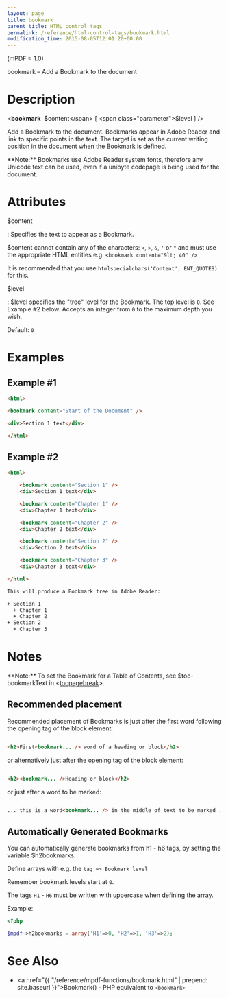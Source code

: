 ```yaml
---
layout: page
title: bookmark
parent_title: HTML control tags
permalink: /reference/html-control-tags/bookmark.html
modification_time: 2015-08-05T12:01:20+00:00
---
```


(mPDF &ge; 1.0)

bookmark – Add a Bookmark to the document

# Description

&lt;**bookmark**  <span class="parameter">$content</span> [ <span class="parameter">$level</span> ] /&gt;

Add a Bookmark to the document. Bookmarks appear in Adobe Reader and link to specific points in the text. The target
is set as the current writing position in the document when the Bookmark is defined.

<div class="alert alert-info" role="alert" markdown="1">
  **Note:** Bookmarks use Adobe Reader system fonts, therefore any Unicode text can be used, even if
  a unibyte codepage is being used for the document.
</div>

# Attributes

<span class="parameter">$content</span>

: Specifies the text to appear as a Bookmark.

  <span class="parameter">$content</span> cannot contain any of the characters: `<`, `>`, `&`, `'` or `"` and must use
  the appropriate HTML entities e.g. `<bookmark content="&lt; 40" />`

  It is recommended that you use `htmlspecialchars('Content', ENT_QUOTES)` for this.

<span class="parameter">$level</span>

: <span class="parameter">$level</span> specifies the "tree" level for the Bookmark. The top level is `0`. See Example #2
  below. Accepts an integer from `0` to the maximum depth you wish.

  Default: `0`

# Examples

## Example #1

```html
<html>

<bookmark content="Start of the Document" />

<div>Section 1 text</div>

</html>

```

## Example #2

```html
<html>

    <bookmark content="Section 1" />
    <div>Section 1 text</div>

    <bookmark content="Chapter 1" />
    <div>Chapter 1 text</div>

    <bookmark content="Chapter 2" />
    <div>Chapter 2 text</div>

    <bookmark content="Section 2" />
    <div>Section 2 text</div>

    <bookmark content="Chapter 3" />
    <div>Chapter 3 text</div>

</html>

This will produce a Bookmark tree in Adobe Reader:

+ Section 1
  + Chapter 1
  + Chapter 2
+ Section 2
  + Chapter 3

```

# Notes

<div class="alert alert-info" role="alert" markdown="1">
  **Note:** To set the Bookmark for a Table of Contents, see
  <span class="parameter">$toc-bookmarkText</span> in
  &lt;<a href="{{ "/reference/html-control-tags/tocpagebreak.html" | prepend: site.baseurl }}">tocpagebreak</a>&gt;.
</div>

## Recommended placement

Recommended placement of Bookmarks is just after the first word following the opening tag of the block element:

```html

<h2>First<bookmark... /> word of a heading or block</h2>

```

or alternatively just after the opening tag of the block element:

```html

<h2><bookmark... />Heading or block</h2>

```

or just after a word to be marked:

```html

... this is a word<bookmark... /> in the middle of text to be marked ...

```

## Automatically Generated Bookmarks

You can automatically generate bookmarks from h1 - h6 tags, by setting the variable
<span class="parameter">$h2bookmarks</span>.

Define arrays with e.g. the `tag => Bookmark level`

Remember bookmark levels start at `0`.

The tags `H1` - `H6` must be written with uppercase when defining the array.

Example:

```php
<?php

$mpdf->h2bookmarks = array('H1'=>0, 'H2'=>1, 'H3'=>2);

```

# See Also

- <a href="{{ "/reference/mpdf-functions/bookmark.html" | prepend: site.baseurl }}">Bookmark()</a> - PHP equivalent to `<bookmark>`
